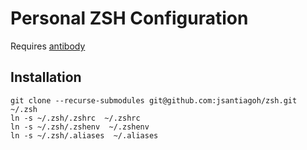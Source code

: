 Personal ZSH Configuration
==========================

Requires [antibody](https://getantibody.github.io/)

## Installation

```
git clone --recurse-submodules git@github.com:jsantiagoh/zsh.git ~/.zsh
ln -s ~/.zsh/.zshrc  ~/.zshrc
ln -s ~/.zsh/.zshenv  ~/.zshenv
ln -s ~/.zsh/.aliases  ~/.aliases
```

